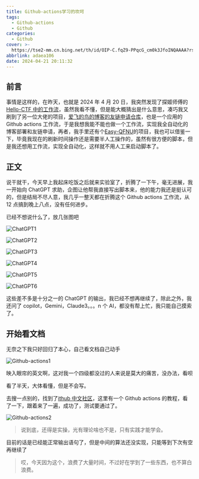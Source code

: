 ```yaml
---
title: Github-actions学习的坎坷
tags:
  - Github-actions
  - Github
categories:
  - Github
cover: >-
  https://tse2-mm.cn.bing.net/th/id/OIP-C.fqZ9-PPqcG_cm0k3JfoINQAAAA?rs=1&pid=ImgDetMain
abbrlink: adaea106
date: 2024-04-21 20:11:32
---
```


## 前言

事情是这样的，在昨天，也就是 2024 年 4 月 20 日，我突然发现了探姬师傅的[Hello-CTF 中的工作流](https://github.com/ProbiusOfficial/Hello-CTF/blob/main/.github/workflows/ghdeploy.yml)，虽然我看不懂，但是能大概猜出是什么意思，凑巧我又刷到了另一位大佬的项目，[爱飞的鸟的博客的友链申请仓库](https://github.com/aFlyBird0/blog-friends)，也是一个应用的 Github actions 工作流，于是我想我能不能也做一个工作流，实现我全自动化的博客部署和友链申请，再者，我手里还有个[Easy-QFNU](https://github.com/W1ndys/Easy-QFNU)的项目，我也可以借鉴一下，毕竟我现在的刷新时间操作还是需要半人工操作的，虽然有很方便的脚本，但是我还想用工作流，实现全自动化，这样就不用人工来启动脚本了。

## 正文

说干就干，今天早上我起床吃饭之后就来实验室了，折腾了一下午，毫无进展，我一开始向 ChatGPT 求助，企图让他帮我直接写出脚本来，他的能力我还是挺认可的，但是结局不尽人意，我几乎一整天都在折腾这个 Github actions 工作流，从 12 点搞到晚上八点，没有任何进步。

已经不想说什么了，放几张图吧

![ChatGPT1](../images/Github-actions/image.png)

![ChatGPT2](../images/Github-actions/image-1.png)

![ChatGPT3](../images/Github-actions/image-2.png)

![ChatGPT4](../images/Github-actions/image-3.png)

![ChatGPT5](../images/Github-actions/image-4.png)

![ChatGPT6](../images/Github-actions/image-5.png)

这些差不多是十分之一的 ChatGPT 的输出，我已经不想再继续了，除此之外，我还问了 copilot，Gemini，Claude3。。。n 个 AI，都没有帮上忙，我只能自己摸索了。

## 开始看文档

无奈之下我只好回归了本心，自己看文档自己动手

![Github-actions1](../images/Github-actions/image-6.png)

映入眼帘的英文啊，这对我一个四级都没过的人来说是莫大的痛苦，没办法，看呗

看了半天，大体看懂，但是不会写。

去搜一点别的，找到了[ithub 中文社区](https://www.github-zh.com/getting-started/hello-github-actions#/)，这里有一个 Github actions 的教程，看了一下，跟着来了一遍，成功了，测试要通过了。

![Github-actions2](../images/Github-actions/image-7.png)

> 说到底，还得是实操，光有理论啥也不是，只有实践才能学会。

目前的话是已经能正常输出语句了，但是中间的算法还没实现，只能等到下次有空再继续了

> 哎，今天因为这个，浪费了大量时间，不过好在学到了一些东西，也不算白浪费。
